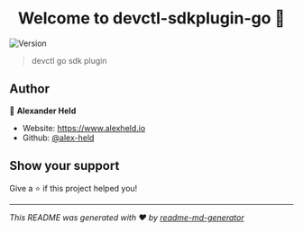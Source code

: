 <h1 align="center">Welcome to devctl-sdkplugin-go 👋</h1>
<p>
  <img alt="Version" src="https://img.shields.io/badge/version-v1.0.0-blue.svg?cacheSeconds=2592000" />
</p>

> devctl go sdk plugin

## Author

👤 **Alexander Held**

* Website: https://www.alexheld.io
* Github: [@alex-held](https://github.com/alex-held)

## Show your support

Give a ⭐️ if this project helped you!

***
_This README was generated with ❤️ by [readme-md-generator](https://github.com/kefranabg/readme-md-generator)_